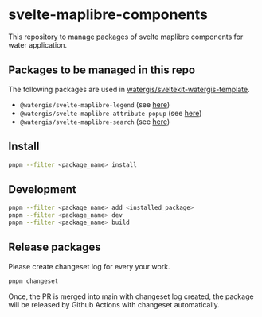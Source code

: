 # svelte-maplibre-components

This repository to manage packages of svelte maplibre components for water application.

## Packages to be managed in this repo

The following packages are used in [watergis/sveltekit-watergis-template](https://github.com/watergis/sveltekit-watergis-template).

- `@watergis/svelte-maplibre-legend` (see [here](./packages/legend))
- `@watergis/svelte-maplibre-attribute-popup` (see [here](./packages/attribute-popup))
- `@watergis/svelte-maplibre-search` (see [here](./packages/search))

## Install

```zsh
pnpm --filter <package_name> install
```

## Development

```zsh
pnpm --filter <package_name> add <installed_package>
pnpm --filter <package_name> dev
pnpm --filter <package_name> build
```

## Release packages

Please create changeset log for every your work.

```zsh
pnpm changeset
```

Once, the PR is merged into main with changeset log created, the package will be released by Github Actions with changeset automatically.
